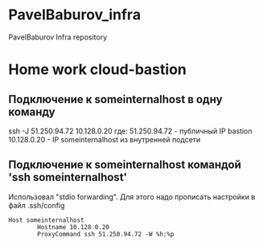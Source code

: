 # PavelBaburov_infra
PavelBaburov Infra repository

# Home work cloud-bastion
## Подключение к someinternalhost в одну команду
ssh -J 51.250.94.72 10.128.0.20
где:
51.250.94.72 - публичный IP bastion
10.128.0.20 - IP someinternalhost из внутренней подсети

## Подключение к someinternalhost командой 'ssh someinternalhost'
Использовал "stdio forwarding".
Для этого надо прописать настройки в файл .ssh/config
```
Host someinternalhost
        Hostname 10.128.0.20
        ProxyCommand ssh 51.250.94.72 -W %h:%p
```
